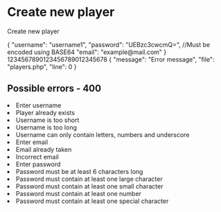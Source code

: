 # Create new player

<highlight>Create new player</highlight>

<api-endpoint openapi-path="./../../data.yaml" endpoint="/players" method="POST">
    <request>
        <sample lang="JSON">
			{
			  "username": "username1",
			  "password": "UEBzc3cwcmQ=", //Must be encoded using BASE64
			  "email": "example@mail.com"
			}
		</sample>
    </request>
    <response type="201">
		<sample lang="JSON">
			1234567890123456789012345678
		</sample>
	</response>
    <response type="400">
		<sample lang="JSON">
			{
				"message": "Error message",
				"file": "players.php",
				"line": 0
			}
		</sample>
	</response>
</api-endpoint>

## Possible errors - 400
<deflist collapsible="true" default-state="collapsed">
	<def title="Username errors">
		<list>
			<li>Enter username</li>
			<li>Player already exists</li>
			<li>Username is too short</li>
			<li>Username is too long</li>
			<li>Username can only contain letters, numbers and underscore</li>
		</list>
	</def>
	<def title="Email errors">
		<list>
			<li>Enter email</li>
			<li>Email already taken</li>
			<li>Incorrect email</li>
		</list>
	</def>
	<def title="Password errors">
		<list>
			<li>Enter password</li>
			<li>Password must be at least 6 characters long</li>
			<li>Password must contain at least one large character</li>
			<li>Password must contain at least one small character</li>
			<li>Password must contain at least one number</li>
			<li>Password must contain at least one special character</li>
		</list>
	</def>
</deflist>
